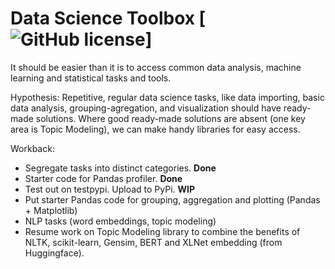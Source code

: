 # Data Science Toolbox [![GitHub license](https://img.shields.io/badge/license-MIT-blue.svg)]
It should be easier than it is to access common data analysis, machine learning and statistical tasks and tools.

Hypothesis: Repetitive, regular data science tasks, like data importing, basic data analysis, grouping-agregation, and visualization should have ready-made solutions. Where good ready-made solutions are absent (one key area is Topic Modeling), we can make handy libraries for easy access.

Workback:
- Segregate tasks into distinct categories. <b>Done</b>
- Starter code for Pandas profiler. <b>Done</b>
- Test out on testpypi. Upload to PyPi. <b>WIP</b>
- Put starter Pandas code for grouping, aggregation and plotting (Pandas + Matplotlib)
- NLP tasks (word embeddings, topic modeling)
- Resume work on Topic Modeling library to combine the benefits of NLTK, scikit-learn, Gensim, BERT and XLNet embedding (from Huggingface).
